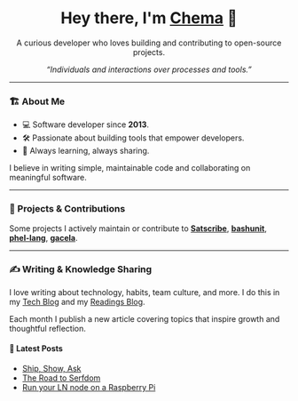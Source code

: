 <h1 align="center">Hey there, I'm 
    <span title="Why? {Che: Jose, ma: Maria}">
        <a href="https://chemaclass.com/" target="_blank">Chema</a> 👋
    </span>
</h1>

<p align="center">
  A curious developer who loves building and contributing to open-source projects.
</p>

<p align="center"><em>“Individuals and interactions over processes and tools.”</em></p>

---

### 🏗 About Me

- 💻 Software developer since **2013**.
- 🛠 Passionate about building tools that empower developers.
- 🌱 Always learning, always sharing.

I believe in writing simple, maintainable code and collaborating on meaningful software.

---

### 🔧 Projects & Contributions

Some projects I actively maintain or contribute to [**Satscribe**](https://satscribe.chema.me/), [**bashunit**](https://bashunit.typeddevs.com/), [**phel-lang**](https://phel-lang.org), [**gacela**](https://gacela-project.com/).

---

### ✍️ Writing & Knowledge Sharing

I love writing about technology, habits, team culture, and more. I do this in my [Tech Blog](https://chemaclass.es/blog/) and my [Readings Blog](https://chemaclass.es/readings/).

Each month I publish a new article covering topics that inspire growth and thoughtful reflection.

#### 📌 Latest Posts

<!-- BLOG-POST-LIST:START -->
- [Ship, Show, Ask](https://chemaclass.com/blog/ship-show-ask/)
- [The Road to Serfdom](https://chemaclass.com/readings/the-road-to-serfdom/)
- [Run your LN node on a Raspberry Pi](https://chemaclass.com/blog/run-your-ln-node/)
<!-- BLOG-POST-LIST:END -->
